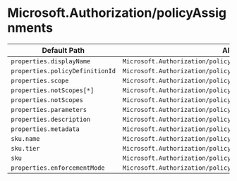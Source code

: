 # Microsoft.Authorization/policyAssignments

| Default Path | Alias |
|---|---|
| `properties.displayName` | `Microsoft.Authorization/policyAssignments/displayName` |
| `properties.policyDefinitionId` | `Microsoft.Authorization/policyAssignments/policyDefinitionId` |
| `properties.scope` | `Microsoft.Authorization/policyAssignments/scope` |
| `properties.notScopes[*]` | `Microsoft.Authorization/policyAssignments/notScopes[*]` |
| `properties.notScopes` | `Microsoft.Authorization/policyAssignments/notScopes` |
| `properties.parameters` | `Microsoft.Authorization/policyAssignments/parameters` |
| `properties.description` | `Microsoft.Authorization/policyAssignments/description` |
| `properties.metadata` | `Microsoft.Authorization/policyAssignments/metadata` |
| `sku.name` | `Microsoft.Authorization/policyAssignments/sku.name` |
| `sku.tier` | `Microsoft.Authorization/policyAssignments/sku.tier` |
| `sku` | `Microsoft.Authorization/policyAssignments/sku` |
| `properties.enforcementMode` | `Microsoft.Authorization/policyAssignments/enforcementMode` |

